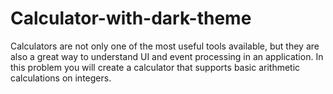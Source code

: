 # Calculator-with-dark-theme 
Calculators are not only one of the most useful tools available, but they are also a great way to understand UI and event processing in an application. In this problem you will create a calculator that supports basic arithmetic calculations on integers.

